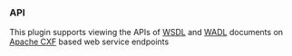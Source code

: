 ### API

This plugin supports viewing the APIs of [WSDL](http://www.w3.org/TR/wsdl) and [WADL](https://wadl.java.net/) documents on [Apache CXF](http://cxf.apache.org/) based web service endpoints